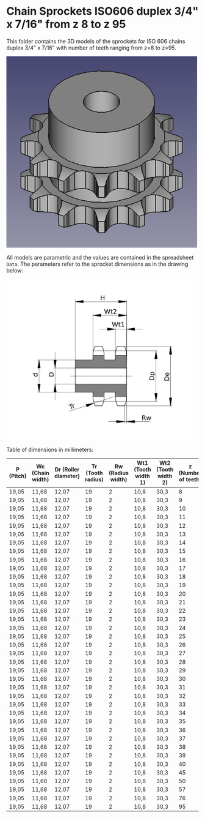 # Chain Sprockets ISO606 duplex 3/4" x 7/16" from z 8 to z 95

This folder contains the 3D models of the sprockets for ISO 606 chains duplex 3/4" x 7/16" with number of teeth ranging from z=8 to z=95.

![Image](screenshot.png "Sprocket Duplex")

All models are parametric and the values are contained in the spreadsheet `Data`.
The parameters refer to the sprocket dimensions as in the drawing below:

![Drawing](drawing.png "Drawing")

Table of dimensions in millimeters:

P (Pitch)|Wc (Chain width)|Dr (Roller diameter)|Tr (Tooth radius)|Rw (Radius width)|Wt1 (Tooth width 1)|Wt2 (Tooth width 2)|z (Number of teeth)|De (External Diameter)|Dp (pitch diameter)|d (Hub diameter)|D (Hole diameter)|H (Total height)
---|---|---|---|---|---|---|---|---|---|---|---|---
19,05|11,68|12,07|19|2|10,8|30,3|8|57,3|49,78|31|12|45
19,05|11,68|12,07|19|2|10,8|30,3|9|62|55,7|37|12|45
19,05|11,68|12,07|19|2|10,8|30,3|10|69|61,64|42|12|45
19,05|11,68|12,07|19|2|10,8|30,3|11|75|67,61|47|16|50
19,05|11,68|12,07|19|2|10,8|30,3|12|81,5|73,6|53|16|50
19,05|11,68|12,07|19|2|10,8|30,3|13|87,5|79,59|59|16|50
19,05|11,68|12,07|19|2|10,8|30,3|14|93,6|85,61|65|16|50
19,05|11,68|12,07|19|2|10,8|30,3|15|99,8|91,63|71|16|50
19,05|11,68|12,07|19|2|10,8|30,3|16|105,5|97,65|77|20|50
19,05|11,68|12,07|19|2|10,8|30,3|17|111,5|103,67|83|20|50
19,05|11,68|12,07|19|2|10,8|30,3|18|118|109,71|89|20|50
19,05|11,68|12,07|19|2|10,8|30,3|19|124,2|115,75|95|20|50
19,05|11,68|12,07|19|2|10,8|30,3|20|129,7|121,78|100|20|50
19,05|11,68|12,07|19|2|10,8|30,3|21|136|127,82|100|20|50
19,05|11,68|12,07|19|2|10,8|30,3|22|141|133,86|100|20|50
19,05|11,68|12,07|19|2|10,8|30,3|23|149|139,9|110|20|50
19,05|11,68|12,07|19|2|10,8|30,3|24|153,9|145,94|110|20|50
19,05|11,68|12,07|19|2|10,8|30,3|25|160|152|120|20|50
19,05|11,68|12,07|19|2|10,8|30,3|26|165,9|158,04|120|20|50
19,05|11,68|12,07|19|2|10,8|30,3|27|172,3|164,09|120|20|50
19,05|11,68|12,07|19|2|10,8|30,3|28|178|170,13|120|20|50
19,05|11,68|12,07|19|2|10,8|30,3|29|184,1|176,19|120|20|50
19,05|11,68|12,07|19|2|10,8|30,3|30|190,5|182,25|120|20|50
19,05|11,68|12,07|19|2|10,8|30,3|31|196,3|188,31|130|20|50
19,05|11,68|12,07|19|2|10,8|30,3|32|203,3|194,35|130|20|50
19,05|11,68|12,07|19|2|10,8|30,3|33|209,3|200,4|130|20|50
19,05|11,68|12,07|19|2|10,8|30,3|34|214,6|206,46|130|20|50
19,05|11,68|12,07|19|2|10,8|30,3|35|221|212,52|130|20|50
19,05|11,68|12,07|19|2|10,8|30,3|36|226,8|218,58|130|25|50
19,05|11,68|12,07|19|2|10,8|30,3|37|232,9|224,64|130|25|50
19,05|11,68|12,07|19|2|10,8|30,3|38|239|230,69|130|25|50
19,05|11,68|12,07|19|2|10,8|30,3|39|245,1|236,75|130|25|50
19,05|11,68|12,07|19|2|10,8|30,3|40|251,3|242,81|130|25|50
19,05|11,68|12,07|19|2|10,8|30,3|45|282,5|273,09|140|25|63
19,05|11,68|12,07|19|2|10,8|30,3|50|312,3|303,39|140|25|63
19,05|11,68|12,07|19|2|10,8|30,3|57|355,4|345,81|140|25|63
19,05|11,68|12,07|19|2|10,8|30,3|76|469,9|460,98|140|25|63
19,05|11,68|12,07|19|2|10,8|30,3|95|585,1|576,17|140|25|63

